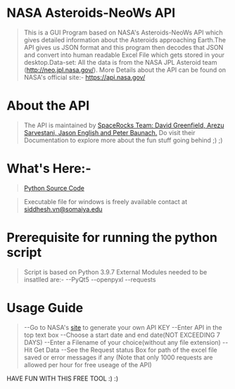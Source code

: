 # NASA Asteroids-NeoWs API

>This is a GUI Program based on NASA's Asteroids-NeoWs API which gives detailed information about the Asteroids approaching Earth.The API gives us JSON format and this program then decodes that JSON and convert into human readable Excel File which gets stored in your desktop.Data-set: All the data is from the NASA JPL Asteroid team (http://neo.jpl.nasa.gov/).
More Details about the API can be found on NASA's official site:-
https://api.nasa.gov/

# About the API
>The API is maintained by [SpaceRocks Team: David Greenfield, Arezu Sarvestani, Jason English and Peter Baunach.](https://github.com/SpaceRocks/)
Do visit their Documentation to explore more about the fun stuff going behind ;) ;)

# What's Here:-
>[Python Source Code](https://github.com/siddhesh010/NASA-ASTEROID-API/blob/main/NASA-ASTEROID-FINDER.py)

>Executable file for windows is freely available 
contact at siddhesh.vn@somaiya.edu

# Prerequisite for running the python script

> Script is based on Python 3.9.7
>External Modules needed to be insatlled are:-
--PyQt5
--openpyxl
--requests

# Usage Guide
> --Go to NASA's [site](https://api.nasa.gov/) to generate your own API KEY
--Enter API in the top text box
--Choose a start date and end date(NOT EXCEEDING 7 DAYS)
--Enter a Filename of your choice(without any file extension)
--Hit Get Data
--See the Request status Box for path of the excel file saved or error messages if any
(Note that only 1000 requests are allowed per hour for free useage of the API)

 HAVE FUN WITH THIS FREE TOOL :) :)
 

